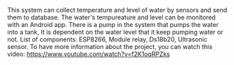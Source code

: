This system can collect temperature and level of water by sensors and send them to database. The water's tempureature and level can be monitored with an Android app.
There is a pump in the system that pumps the water into a tank, It is dependent on the water level that it keep pumping water or not.
List of components: ESP8266, Module relay, Ds18b20, Ultrasonic sensor.
To have more information about the project, you can watch this video: https://www.youtube.com/watch?v=f2K1oqRPZks
